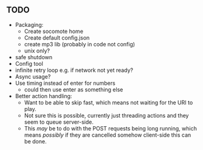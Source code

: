 TODO
----

- Packaging:
  - Create socomote home
  - Create default config.json
  - create mp3 lib (probably in code not config)
  - unix only?
- safe shutdown
- Config tool
- infinite retry loop e.g. if network not yet ready?
- Async usage?
- Use timing instead of enter for numbers
  - could then use enter as something else
- Better action handling:
  - Want to be able to skip fast, which means not waiting
    for the URI to play.
  - Not sure this is possible, currently just threading
    actions and they seem to queue server-side.
  - This *may* be to do with the POST requests being long running,
    which means *possibly* if they are cancelled somehow client-side
    this can be done.
    